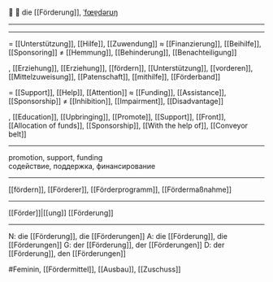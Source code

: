 🌱 🔴 die [[Förderung]], [ˈfœɐ̯dərʊŋ](https://youglish.com/pronounce/Förderung/german)

---


---
= [[Unterstützung]], [[Hilfe]], [[Zuwendung]]
≈ [[Finanzierung]], [[Beihilfe]], [[Sponsoring]]
≠ [[Hemmung]], [[Behinderung]], [[Benachteiligung]]

, [[Erzie­hung]], [[Erziehung]], [[fördern]], [[Unterstützung]], [[vorderen]], [[Mittelzuweisung]], [[Patenschaft]], [[mithilfe]], [[Förderband]]


= [[Support]], [[Help]], [[Attention]]
≈ [[Funding]], [[Assistance]], [[Sponsorship]]
≠ [[Inhibition]], [[Impairment]], [[Disadvantage]]

, [[Education]], [[Upbringing]], [[Promote]], [[Support]], [[Front]], [[Allocation of funds]], [[Sponsorship]], [[With the help of]], [[Conveyor belt]]


---
promotion, support, funding  
содействие, поддержка, финансирование

---
[[fördern]], [[Förderer]], [[Förderprogramm]], [[Fördermaßnahme]]

---
[[Förder]]|[[ung]]
[[Förderung]]


---
N: die [[Förderung]], die [[Förderungen]]
A: die [[Förderung]], die [[Förderungen]]
G: der [[Förderung]], der [[Förderungen]]
D: der [[Förderung]], den [[Förderungen]]


#Feminin, [[Fördermittel]], [[Ausbau]], [[Zuschuss]]